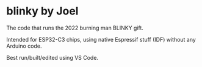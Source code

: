 # blinky by Joel

The code that runs the 2022 burning man BLINKY gift.

Intended for ESP32-C3 chips, using native Espressif stuff (IDF) without any Arduino code.

Best run/built/edited using VS Code.

